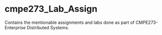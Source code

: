 # cmpe273_Lab_Assign
Contains the mentionable assignments and labs done as part of CMPE273-Enterprise Distributed Systems. 
